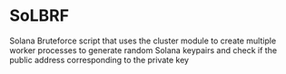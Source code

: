 # SoLBRF
Solana Bruteforce script that uses the cluster module to create multiple worker processes to generate random Solana keypairs and check if the public address corresponding to the private key
